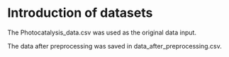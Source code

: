 ﻿# Introduction of datasets

The Photocatalysis_data.csv was used as the original data input.

The data after preprocessing was saved in data_after_preprocessing.csv. 
